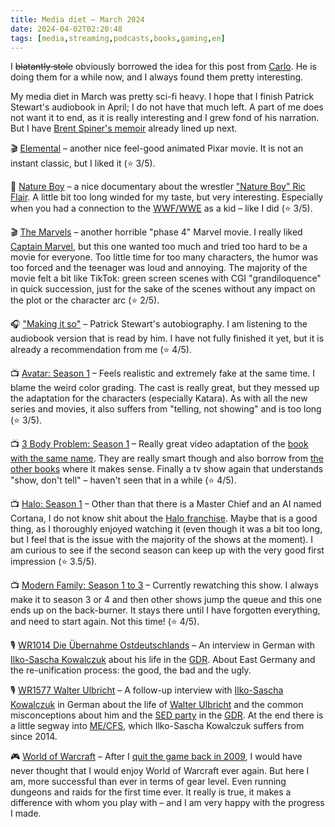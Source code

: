 ```yaml
---
title: Media diet – March 2024
date: 2024-04-02T02:20:48
tags: [media,streaming,podcasts,books,gaming,en]
---
```


I ~~blatantly stole~~ obviously borrowed the idea for this post from [Carlo](https://zottmann.org/). He is doing them for a while now, and I always found them pretty interesting.

My media diet in March was pretty sci-fi heavy. I hope that I finish Patrick Stewart's audiobook in April; I do not have that much left. A part of me does not want it to end, as it is really interesting and I grew fond of his narration. But I have [Brent Spiner's memoir](https://www.amazon.de/-/en/Brent-Spiner-ebook/dp/B08R2KVJH7) already lined up next.

🎬 [Elemental](https://www.youtube.com/watch?v=hXzcyx9V0xw) – another nice feel-good animated Pixar movie. It is not an instant classic, but I liked it (⭐️ 3/5).

🎥 [Nature Boy](https://www.youtube.com/watch?v=cSyX1eLXp48) – a nice documentary about the wrestler ["Nature Boy" Ric Flair](https://en.wikipedia.org/wiki/Ric_Flair). A little bit too long winded for my taste, but very interesting. Especially when you had a connection to the [WWF/WWE](https://en.wikipedia.org/wiki/WWE) as a kid – like I did (⭐️ 3/5).

🎬 [The Marvels](https://www.youtube.com/watch?v=wS_qbDztgVY&pp=ygULdGhlIG1lcnZlbHM%3D) – another horrible "phase 4" Marvel movie. I really liked [Captain Marvel](https://www.youtube.com/watch?v=Z1BCujX3pw8&pp=ygUOY2FwdGFpbiBtYXJ2ZWw%3D), but this one wanted too much and tried too hard to be a movie for everyone. Too little time for too many characters, the humor was too forced and the teenager was loud and annoying. The majority of the movie felt a bit like TikTok: green screen scenes with CGI "grandiloquence" in quick succession, just for the sake of the scenes without any impact on the plot or the character arc (⭐️ 2/5).

🎧 ["Making it so"](https://www.simonandschuster.com/books/Making-It-So/Patrick-Stewart/9781982167738) – Patrick Stewart's autobiography. I am listening to the audiobook version that is read by him. I have not fully finished it yet, but it is already a recommendation from me (⭐️ 4/5).

📺 [Avatar: Season 1](https://www.youtube.com/watch?v=xEmlE9Ianuo&pp=ygUWYXZhdGFyIG5ldGZsaXggdHJhaWxlcg%3D%3D) – Feels realistic and extremely fake at the same time. I blame the weird color grading. The cast is really great, but they messed up the adaptation for the characters (especially Katara). As with all the new series and movies, it also suffers from "telling, not showing" and is too long (⭐️ 3/5).

📺 [3 Body Problem: Season 1](https://www.youtube.com/watch?v=SdvzhCL7vIA) – Really great video adaptation of the [book with the same name](https://en.wikipedia.org/wiki/The_Three-Body_Problem_(novel)). They are really smart though and also borrow from [the other books](https://en.wikipedia.org/wiki/Remembrance_of_Earth%27s_Past) where it makes sense. Finally a tv show again that understands "show, don't tell" – haven't seen that in a while (⭐️ 4/5).

📺 [Halo: Season 1](https://www.youtube.com/watch?v=5KZ3MKraNKY) – Other than that there is a Master Chief and an AI named Cortana, I do not know shit about the [Halo franchise](https://en.wikipedia.org/wiki/Halo_(franchise)). Maybe that is a good thing, as I thoroughly enjoyed watching it (even though it was a bit too long, but I feel that is the issue with the majority of the shows at the moment). I am curious to see if the second season can keep up with the very good first impression (⭐️ 3.5/5).

📺 [Modern Family: Season 1 to 3](https://www.youtube.com/watch?v=hYLfU_mQ3Uo) – Currently rewatching this show. I always make it to season 3 or 4 and then other shows jump the queue and this one ends up on the back-burner. It stays there until I have forgotten everything, and need to start again. Not this time! (⭐️ 4/5).

🎙️ [WR1014 Die Übernahme Ostdeutschlands](https://wrint.de/2019/11/21/wr1014-die-uebernahme-ostdeutschlands/) – An interview in German with [Ilko-Sascha Kowalczuk](https://de.wikipedia.org/wiki/Ilko-Sascha_Kowalczuk) about his life in the [GDR](https://en.wikipedia.org/wiki/East_Germany). About East Germany and the re-unification process: the good, the bad and the ugly.

🎙️ [WR1577 Walter Ulbricht](https://wrint.de/2024/03/14/wr1577-walter-ulbricht/) – A follow-up interview with [Ilko-Sascha Kowalczuk](https://de.wikipedia.org/wiki/Ilko-Sascha_Kowalczuk) in German about the life of [Walter Ulbricht](https://en.wikipedia.org/wiki/Walter_Ulbricht) and the common misconceptions about him and the [SED party](https://en.wikipedia.org/wiki/Socialist_Unity_Party_of_Germany) in the [GDR](https://en.wikipedia.org/wiki/East_Germany). At the end there is a little segway into [ME/CFS](https://en.wikipedia.org/wiki/Myalgic_encephalomyelitis/chronic_fatigue_syndrome), which Ilko-Sascha Kowalczuk suffers from since 2014. 

🎮 [World of Warcraft](https://worldofwarcraft.blizzard.com/en-us/) – After I [quit the game back in 2009](https://jason.re/status/20090723025456/), I would have never thought that I would enjoy World of Warcraft ever again. But here I am, more successful than ever in terms of gear level. Even running dungeons and raids for the first time ever. It really is true, it makes a difference with whom you play with – and I am very happy with the progress I made.

